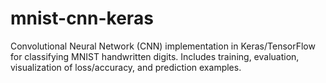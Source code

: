 # mnist-cnn-keras
Convolutional Neural Network (CNN) implementation in Keras/TensorFlow for classifying MNIST handwritten digits. Includes training, evaluation, visualization of loss/accuracy, and prediction examples.
